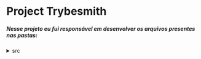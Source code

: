 # Project Trybesmith

##### Nesse projeto eu fui responsável em desenvolver os arquivos presentes nas pastas:

<details><summary>src</summary>
<p>

`/controllers`

`/interfaces`

`/jwt`

`/models`

`/routes`

`/services`

`app.ts`

`index.ts`
 
</p>
</details>

